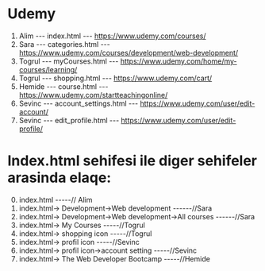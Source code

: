 # Udemy

1. Alim   --- index.html      		--- https://www.udemy.com/courses/
2. Sara   --- categories.html 		--- https://www.udemy.com/courses/development/web-development/
3. Togrul --- myCourses.html 		--- https://www.udemy.com/home/my-courses/learning/
4. Togrul --- shopping.html 		--- https://www.udemy.com/cart/
5. Hemide --- course.html 			--- https://www.udemy.com/startteachingonline/
6. Sevinc --- account_settings.html --- https://www.udemy.com/user/edit-account/
7. Sevinc --- edit_profile.html     --- https://www.udemy.com/user/edit-profile/

# Index.html sehifesi ile diger sehifeler arasinda elaqe:

0. index.html                                                  -----// Alim
1.  index.html-> Development->Web development                  ------//Sara
2.  index.html-> Development->Web development->All courses     ------//Sara
3.  index.html-> My Courses                                    -----//Togrul
4.  index.html-> shopping icon                                 -----//Togrul
5.  index.html-> profil icon                                   -----//Sevinc
6.  index.html-> profil icon->account setting                  -----//Sevinc
3.  index.html-> The Web Developer Bootcamp                    -----//Hemide

